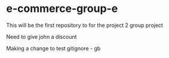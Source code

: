 # e-commerce-group-e
This will be the first repository to for the project 2 group project

Need to give john a discount

Making a change to test gitignore - gb
